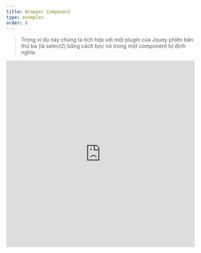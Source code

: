 ```yaml
---
title: Wrapper Component
type: examples
order: 8
---
```


> Trong ví dụ này chúng ta tích hợp với một plugin của Jquey phiên bản thứ ba (là select2) bằng cách bọc nó trong một component tự định nghĩa.

<iframe width="100%" height="500" src="https://jsfiddle.net/yyx990803/fruqrvdL/embedded/result,html,js,css" allowfullscreen="allowfullscreen" frameborder="0"></iframe>
